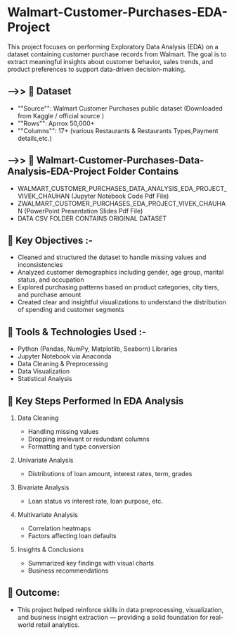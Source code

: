 # Walmart-Customer-Purchases-EDA-Project
This project focuses on performing Exploratory Data Analysis (EDA) on a dataset containing customer purchase records from Walmart. The goal is to extract meaningful insights about customer behavior, sales trends, and product preferences to support data-driven decision-making.

## **-->> 📁 Dataset**

- ""Source"": Walmart Customer Purchases public dataset (Downloaded from Kaggle / official source )
- ""Rows"": Aprrox 50,000+
- ""Columns"": 17+ (various Restaurants & Restaurants Types,Payment details,etc.)

## **-->> 📂 Walmart-Customer-Purchases-Data-Analysis-EDA-Project Folder Contains**

- WALMART_CUSTOMER_PURCHASES_DATA_ANALYSIS_EDA_PROJECT_VIVEK_CHAUHAN (Jupyter Notebook Code Pdf File)
- ZWALMART_CUSTOMER_PURCHASES_EDA_PROJECT_VIVEK_CHAUHAN (PowerPoint Presentation Slides Pdf File)
- DATA CSV FOLDER CONTAINS ORIGINAL DATASET

## **📌 Key Objectives :-**

- Cleaned and structured the dataset to handle missing values and inconsistencies
- Analyzed customer demographics including gender, age group, marital status, and occupation
- Explored purchasing patterns based on product categories, city tiers, and purchase amount
- Created clear and insightful visualizations to understand the distribution of spending and customer segments

## **🔧 Tools & Technologies Used :-**

- Python (Pandas, NumPy, Matplotlib, Seaborn) Libraries
- Jupyter Notebook via Anaconda
- Data Cleaning & Preprocessing
- Data Visualization
- Statistical Analysis

## **📌 Key Steps Performed In EDA Analysis**

1. Data Cleaning
   - Handling missing values
   - Dropping irrelevant or redundant columns
   - Formatting and type conversion

2. Univariate Analysis
   - Distributions of loan amount, interest rates, term, grades

3. Bivariate Analysis
   - Loan status vs interest rate, loan purpose, etc.

4. Multivariate Analysis
   - Correlation heatmaps
   - Factors affecting loan defaults

5. Insights & Conclusions
   - Summarized key findings with visual charts
   - Business recommendations

## **🎯 Outcome:**

- This project helped reinforce skills in data preprocessing, visualization, and business insight extraction — providing a solid foundation for real-world retail analytics.

